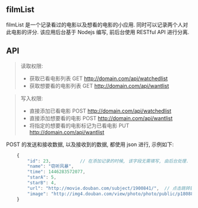 filmList
---

filmList 是一个记录看过的电影以及想看的电影的小应用. 同时可以记录两个人对此电影的评分.
该应用后台基于 Nodejs 编写, 前后台使用 RESTful API 进行分离.

## API

>读取权限:
>- 获取已看电影列表		GET http://domain.com/api/watchedlist
>- 获取想要看的电影列表	GET http://domain.com/api/wantlist


>写入权限:
>- 直接添加已看电影		POST http://domain.com/api/watchedlist
>- 直接添加想要看的电影		POST http://domain.com/api/wantlist
>- 将指定的想要看的电影标记为已看电影		PUT http://domain.com/api/wantlist
	
	
POST 的发送和接收数据, 以及接收到的数据, 都使用 json 进行, 示例如下:

```javascript
	{
		"id": 23,			// 在添加记录的时候, 该字段无需填写, 由后台处理. 在标记电影的时候, 需要填写.
		"name": "窃听风暴",
		"time": 1446283572077,
		"starA": 5,
		"starB": 4,
		"url": "http://movie.douban.com/subject/1900841/",	// 点击跳转链接
		"image": "http://img4.douban.com/view/photo/photo/public/p1808851998.jpg"		// 电影海报图片
	}
```
